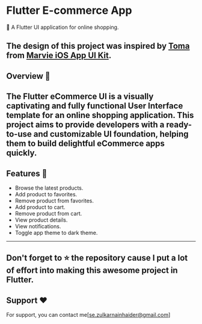 # Flutter E-commerce App

🚀 A Flutter UI application for online shopping.

The design of this project was inspired by [Toma](https://dribbble.com/WastingMyTime) from [Marvie iOS App UI Kit](https://dribbble.com/shots/10904459-Marvie-iOS-App-UI-Kit-Dark-Theme).
---
## Overview 📙
The Flutter eCommerce UI is a visually captivating and fully functional User Interface template for an online shopping application. This project aims to provide developers with a ready-to-use and customizable UI foundation, helping them to build delightful eCommerce apps quickly.
---
## Features 🌟
- Browse the latest products.
- Add product to favorites.
- Remove product from favorites.
- Add product to cart.
- Remove product from cart.
- View product details.
- View notifications.
- Toggle app theme to dark theme.
---
## Don't forget to :star: the repository cause I put a lot of effort into making this awesome project in Flutter.
## Support ❤️
For support, you can contact me[se.zulkarnainhaider@gmail.com]  
